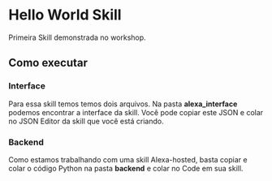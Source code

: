 # Hello World Skill

Primeira Skill demonstrada no workshop.

## Como executar

### Interface
Para essa skill temos temos dois arquivos. Na pasta **alexa_interface** podemos encontrar a interface da skill. Você pode copiar este JSON e colar no JSON Editor da skill que você está criando.

### Backend
Como estamos trabalhando com uma skill Alexa-hosted, basta copiar e colar o código Python na pasta **backend** e colar no Code em sua skill.